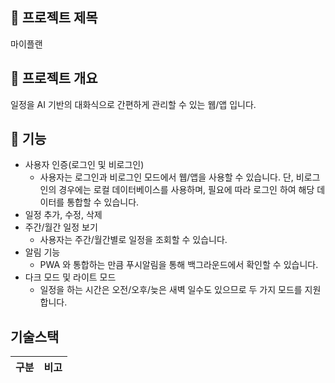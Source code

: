 ## 📕 프로젝트 제목
마이플랜

## 📃 프로젝트 개요
일정을 AI 기반의 대화식으로 간편하게 관리할 수 있는 웹/앱 입니다.

## 📲 기능
- 사용자 인증(로그인 및 비로그인)
  - 사용자는 로그인과 비로그인 모드에서 웹/앱을 사용할 수 있습니다. 단, 비로그인의 경우에는 로컬 데이터베이스를 사용하며, 필요에 따라 로그인 하여 해당 데이터를 통합할 수 있습니다.
- 일정 추가, 수정, 삭제
- 주간/월간 일정 보기
  - 사용자는 주간/월간별로 일정을 조회할 수 있습니다.
- 알림 기능
  - PWA 와 통합하는 만큼 푸시알림을 통해 백그라운드에서 확인할 수 있습니다.
- 다크 모드 및 라이트 모드
  - 일정을 하는 시간은 오전/오후/늦은 새벽 일수도 있으므로 두 가지 모드를 지원합니다.

## 기술스택
|구분|비고|
|---|---|


### 

